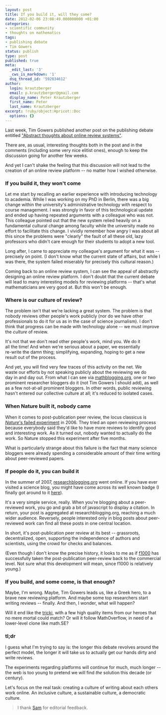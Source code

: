 ```yaml
---
layout: post
title: If you build it, will they come?
date: 2012-02-06 23:08:49.000000000 +01:00
categories:
- scientific community
- thoughts on mathematics
tags:
- publishing debate
- Tim Gowers
status: publish
type: post
published: true
meta:
  _edit_last: '3'
  _cws_is_markdown: '1'
  dsq_thread_id: '592834612'
author:
  login: krautzberger
  email: p.krautzberger@gmail.com
  display_name: Peter Krautzberger
  first_name: Peter
  last_name: Krautzberger
excerpt: !ruby/object:Hpricot::Doc
  options: {}
---
```


Last week, Tim Gowers published another post on the publishing debate entitled ["Abstract thoughts about online review systems"](http://gowers.wordpress.com/2012/02/02/abstract-thoughts-about-online-review-systems/).

There are, as usual, interesting thoughts both in the post and in the comments (including some very nice elitist ones), enough to keep the discussion going for another few weeks.

And yet I can't shake the feeling that this discussion will not lead to the creation of an online review platform -- no matter how I wished otherwise.

### If you build it, they won't come

Let me start by recalling an earlier experience with introducing technology to academia. While I was working on my PhD in Berlin, there was a big change within the university's administrative technology with respect to course management. I was strongly in favor of this technological update and ended up having repeated arguments with a colleague who was not. This colleague pointed out that the new system relied heavily on a fundamental cultural change among faculty while the university made no effort to facilitate this change. I vividly remember how angry I was about all this since the problems were "clearly" the fault of all these old, lazy professors who didn't care enough for their students to adopt a new tool.

Long after, I came to appreciate my colleague's argument for what it was -- precisely on point. (I don't know what the current state of affairs, but while I was there, the system failed miserably for precisely this cultural reason.)

Coming back to an online review system, I can see the appeal of abstractly designing an online review platform. I don't doubt that the current debate will lead to many interesting models for reviewing platforms -- that's what mathematicians are very good at. But this won't be enough.

### Where is our culture of review?

The problem isn't that we're lacking a great system. The problem is that nobody reviews other people's work publicly (nor do we have other professionals to do it for us as in the case of science journalism). I don't think that progress can be made with technology alone -- we must improve the _culture_ of review.

It's not that we don't read other people's work, mind you. We do it  
 all the time! And when we're serious about a paper, we essentially  
 re-write the damn thing; simplifying, expanding, hoping to get a new  
 result out of the process.

And yet, you will find very few traces of this activity on the net. We  
 waste our efforts by not speaking publicly about the reviewing we do  
 day in and day out. From what I can see via [mathblogging.org](http://www.mathblogging.org), one or two prominent researcher bloggers do it (not Tim Gowers I should add), as well as a few not-at-all prominent bloggers. In other words, public reviewing hasn't entered our collective culture at all; it's reduced to isolated cases.

### When Nature built it, nobody came

When it comes to post-publication peer review, the locus classicus is  
 [_Nature_'s failed experiment](http://www.nature.com/nature/peerreview/debate/nature05535.html) in 2006\. They tried an open reviewing process because everybody said they'd like to have more reviews to identify good and interesting work. As it turned out, nobody wanted to actually do the work. So Nature stopped this experiment after five months.

What is particularly strange about this failure is the fact that many science bloggers were already spending a considerable amount of their time writing about peer-reviewed papers.

### If people do it, you can build it

In the summer of 2007, [researchblogging.org](http://researchblogging.org/news/?page_id=8) went online. If you have ever visited a science blog, you might have come across its well known badge (I finally got around to it [here](http://boolesrings.org/krautzberger/2012/01/26/groups-in-beta-mathbbn/)).

It's a very simple service, really. When you're blogging about a peer-reviewed work, you go and grab a bit of javascript to display a citation. In return, your post is aggregated at researchblogging.org, reaching a much wider audience. Reversely, people interested only in blog posts about peer-reviewed work can find all these posts in one central location.

In short, it's post-publication peer review at its best -- grassroots,  
 decentralized, open, supporting the independence of authors and scientists, using the crowd for checks and balances.

(Even though I don't know the precise history, it looks to me as if [f1000](http://www.f1000.com) has successfully taken the post-publication peer-review back to the commercial level. Not sure what this development will mean, since f1000 is relatively young.)

### If you build, and some come, is that enough?

Maybe, I'm wrong. Maybe, Tim Gowers leads us, like a Greek hero, to a brave new reviewing platform. And maybe some top researchers start writing reviews -- finally. And then, I wonder, what will happen?

Will it end like the [tricki](http://www.tricki.org), with a few high quality items from our heroes that no mere mortal could match? Or will it follow MathOverflow, in need of a lower-level clone like math.SE?

### tl;dr

I guess what I'm trying to say is: the longer this debate revolves around the perfect model, the longer it will take us to actually get our hands dirty and write reviews.

The experiments regarding platforms will continue for much, much longer -- the web is too young to pretend we will find _the_ solution this decade (or century).

Let's focus on the real task: creating a culture of writing about each others work online. An inclusive culture, a sustainable culture, a democratic culture.

> I thank [Sam](http://boolesrings.org/scoskey) for editorial feedback.